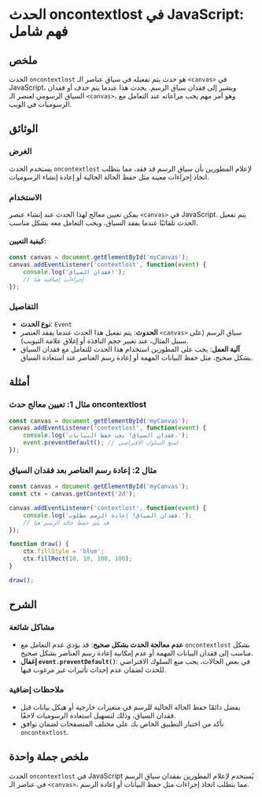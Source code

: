 <!--
Meta Description: # الحدث oncontextlost في JavaScript: فهم شامل ## ملخص الحدث `oncontextlost` هو حدث يتم تفعيله في سياق عناصر الـ `<canvas>` في JavaScript، ويشير إلى فق...
Meta Keywords: canvas, الحدث, فقدان, السياق, oncontextlost
-->

# الحدث oncontextlost في JavaScript: فهم شامل 

## ملخص
الحدث `oncontextlost` هو حدث يتم تفعيله في سياق عناصر الـ `<canvas>` في JavaScript، ويشير إلى فقدان سياق الرسم. يحدث هذا عندما يتم حذف أو فقدان السياق الرسومي لعنصر الـ `<canvas>`، وهو أمر مهم يجب مراعاته عند التعامل مع الرسوميات في الويب.

## الوثائق
### الغرض
يستخدم الحدث `oncontextlost` لإعلام المطورين بأن سياق الرسم قد فقد، مما يتطلب اتخاذ إجراءات معينة مثل حفظ الحالة الحالية أو إعادة إنشاء الرسوميات.

### الاستخدام
يمكن تعيين معالج لهذا الحدث عند إنشاء عنصر `<canvas>` في JavaScript. يتم تفعيل الحدث تلقائيًا عندما يفقد السياق، ويجب التعامل معه بشكل مناسب.

#### كيفية التعيين:
```javascript
const canvas = document.getElementById('myCanvas');
canvas.addEventListener('contextlost', function(event) {
    console.log('فقدان السياق!');
    // إجراءات إضافية هنا
});
```

### التفاصيل
- **نوع الحدث**: `Event`
- **الحدوث**: يتم تفعيل هذا الحدث عندما يفقد العنصر `<canvas>` سياق الرسم (على سبيل المثال، عند تغيير حجم النافذة أو إغلاق علامة التبويب).
- **آلية العمل**: يجب على المطورين استخدام هذا الحدث للتعامل مع فقدان السياق بشكل صحيح، مثل حفظ البيانات المهمة أو إعادة رسم العناصر عند استعادة السياق.

## أمثلة
### مثال 1: تعيين معالج حدث oncontextlost
```javascript
const canvas = document.getElementById('myCanvas');
canvas.addEventListener('contextlost', function(event) {
    console.log('فقدان السياق! يجب حفظ البيانات.');
    event.preventDefault(); // لمنع السلوك الافتراضي
});
```

### مثال 2: إعادة رسم العناصر بعد فقدان السياق
```javascript
const canvas = document.getElementById('myCanvas');
const ctx = canvas.getContext('2d');

canvas.addEventListener('contextlost', function(event) {
    console.log('فقدان السياق! إعادة الرسم مطلوب.');
    // قد يتم حفظ حالة الرسم هنا
});

function draw() {
    ctx.fillStyle = 'blue';
    ctx.fillRect(10, 10, 100, 100);
}

draw();
```

## الشرح
### مشاكل شائعة
- **عدم معالجة الحدث بشكل صحيح**: قد يؤدي عدم التعامل مع `oncontextlost` بشكل مناسب إلى فقدان البيانات المهمة أو عدم إمكانية إعادة رسم العناصر بشكل صحيح.
- **إغفال `event.preventDefault()`**: في بعض الحالات، يجب منع السلوك الافتراضي للحدث لضمان عدم إحداث تأثيرات غير مرغوب فيها.

### ملاحظات إضافية
- يفضل دائمًا حفظ الحالة الحالية للرسم في متغيرات خارجية أو هيكل بيانات قبل فقدان السياق، وذلك لتسهيل استعادة الرسوميات لاحقًا.
- تأكد من اختبار التطبيق الخاص بك على مختلف المتصفحات لضمان توافق `oncontextlost`.

## ملخص جملة واحدة
الحدث `oncontextlost` في JavaScript يُستخدم لإعلام المطورين بفقدان سياق الرسم في عناصر الـ `<canvas>`، مما يتطلب اتخاذ إجراءات مثل حفظ البيانات أو إعادة الرسم.